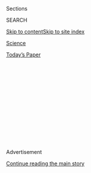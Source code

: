 <div id="app">

<div>

<div>

<div>

<div class="NYTAppHideMasthead css-1q2w90k e1suatyy0">

<div class="section css-ui9rw0 e1suatyy2">

<div class="css-eph4ug er09x8g0">

<div class="css-6n7j50">

</div>

<span class="css-1dv1kvn">Sections</span>

<div class="css-10488qs">

<span class="css-1dv1kvn">SEARCH</span>

</div>

[Skip to content](#site-content)[Skip to site
index](#site-index)

</div>

<div id="masthead-section-label" class="css-1wr3we4 eaxe0e00">

[Science](https://www.nytimes3xbfgragh.onion/section/science)

</div>

<div class="css-10698na e1huz5gh0">

</div>

</div>

<div id="masthead-bar-one" class="section hasLinks css-15hmgas e1csuq9d3">

<div class="css-uqyvli e1csuq9d0">

</div>

<div class="css-1uqjmks e1csuq9d1">

</div>

<div class="css-9e9ivx">

[](https://myaccount.nytimes3xbfgragh.onion/auth/login?response_type=cookie&client_id=vi)

</div>

<div class="css-1bvtpon e1csuq9d2">

[Today’s
Paper](https://www.nytimes3xbfgragh.onion/section/todayspaper)

</div>

</div>

</div>

</div>

<div data-aria-hidden="false">

<div id="site-content" data-role="main">

<div>

<div class="css-1aor85t" style="opacity:0.000000001;z-index:-1;visibility:hidden">

<div class="css-1hqnpie">

<div class="css-epjblv">

<span class="css-17xtcya">[Science](/section/science)</span><span class="css-x15j1o">|</span><span class="css-fwqvlz">Vampire
Bats Self-Isolate,
Too</span>

</div>

<div class="css-k008qs">

<div class="css-1iwv8en">

<span class="css-18z7m18"></span>

<div>

</div>

</div>

<span class="css-1n6z4y">https://nyti.ms/30CTqoq</span>

<div class="css-1705lsu">

<div class="css-4xjgmj">

<div class="css-4skfbu" data-role="toolbar" data-aria-label="Social Media Share buttons, Save button, and Comments Panel with current comment count" data-testid="share-tools">

  - 
  - 
  - 
  - 
    
    <div class="css-6n7j50">
    
    </div>

  - 

</div>

</div>

</div>

</div>

</div>

</div>

<div id="NYT_TOP_BANNER_REGION" class="css-13pd83m">

</div>

<div id="top-wrapper" class="css-1sy8kpn">

<div id="top-slug" class="css-l9onyx">

Advertisement

</div>

[Continue reading the main
story](#after-top)

<div class="ad top-wrapper" style="text-align:center;height:100%;display:block;min-height:250px">

<div id="top" class="place-ad" data-position="top" data-size-key="top">

</div>

</div>

<div id="after-top">

</div>

</div>

<div>

<div id="sponsor-wrapper" class="css-1hyfx7x">

<div id="sponsor-slug" class="css-19vbshk">

Supported by

</div>

[Continue reading the main
story](#after-sponsor)

<div id="sponsor" class="ad sponsor-wrapper" style="text-align:center;height:100%;display:block">

</div>

<div id="after-sponsor">

</div>

</div>

<div class="css-186x18t">

Trilobites

</div>

<div class="css-1vkm6nb ehdk2mb0">

# Vampire Bats Self-Isolate, Too

</div>

When these mammals are ill, they have fewer interactions with family and
friends, a new study suggests. “It’s like us,” said one researcher.

<div class="css-79elbk" data-testid="photoviewer-wrapper">

<div class="css-z3e15g" data-testid="photoviewer-wrapper-hidden">

</div>

<div class="css-1a48zt4 ehw59r15" data-testid="photoviewer-children">

![<span class="css-16f3y1r e13ogyst0" data-aria-hidden="true">Common
vampire bats are social creatures, calling out to one another when
they’re far from their
group.</span><span class="css-cnj6d5 e1z0qqy90" itemprop="copyrightHolder"><span class="css-1ly73wi e1tej78p0">Credit...</span><span><span>Nick
Hawkins/Nature Picture Library, via
Alamy</span></span></span>](https://static01.graylady3jvrrxbe.onion/images/2020/08/04/science/21TB-BATS/merlin_174804618_3761fee8-5224-4e5e-b356-d314a61fa360-articleLarge.jpg?quality=75&auto=webp&disable=upscale)

</div>

</div>

<div class="css-18e8msd">

<div class="css-vp77d3 epjyd6m0">

<div class="css-hus3qt ey68jwv0" data-aria-hidden="true">

[![David
Waldstein](https://static01.graylady3jvrrxbe.onion/images/2018/02/20/multimedia/author-david-waldstein/author-david-waldstein-thumbLarge.jpg
"David Waldstein")](https://www.nytimes3xbfgragh.onion/by/david-waldstein)

</div>

<div class="css-1baulvz">

By [<span class="css-1baulvz last-byline" itemprop="name">David
Waldstein</span>](https://www.nytimes3xbfgragh.onion/by/david-waldstein)

</div>

</div>

  - 
    
    <div class="css-ld3wwf e16638kd2">
    
    July 22,
    2020
    
    </div>

  - 
    
    <div class="css-4xjgmj">
    
    <div class="css-d8bdto" data-role="toolbar" data-aria-label="Social Media Share buttons, Save button, and Comments Panel with current comment count" data-testid="share-tools">
    
      - 
      - 
      - 
      - 
        
        <div class="css-6n7j50">
        
        </div>
    
      - 
    
    </div>
    
    </div>

</div>

</div>

<div class="section meteredContent css-1r7ky0e" name="articleBody" itemprop="articleBody">

<div class="css-1fanzo5 StoryBodyCompanionColumn">

<div class="css-53u6y8">

Vampire bats, those bloodsucking, flying critters with razor-sharp
teeth, are rather social beings. They love grooming one another and
[sharing food
supplies](https://www.nytimes3xbfgragh.onion/2020/03/19/science/vampire-bats-blood.html),
which consists of regurgitated blood from some other unfortunate mammal.
These bats also call out to one another when they’re apart from their
group.

But when they’re ill, they call out less frequently and have fewer
interactions with family and friends, new research suggests.

In 2020, such behavior sounds a lot like social distancing. But the
scientists do not think the bats’ self-isolation is intentional.
Publishing their findings [last week in Biology
Letters](https://royalsocietypublishing.org/doi/10.1098/rsbl.2020.0272),
the researchers believe that when bats are ill, they just have trouble
mustering up the energy to call out.

“It’s like us,” said Sebastian Stockmaier, a doctoral candidate at the
University of Texas, Austin, who led the study. “When they are sick and
feeling bad, they are not interested in social interactions.”

</div>

</div>

<div class="css-1fanzo5 StoryBodyCompanionColumn">

<div class="css-53u6y8">

Mr. Stockmaier and his fellow researchers say it is much like that
miserable lethargy you feel when an illness settles in and all you want
to do is lie in bed.

The researchers found that on average, when vampire bats are feeling
sick, they call out 30 percent less frequently than when they are
healthy. And whether intentional or not, it should have a beneficial
side effect of limiting the spread of whatever pathogen is afflicting
them.

“If they are sick, they groom others less,” Mr. Stockmaier said, “and
that will theoretically reduce disease transmission.”

To measure this, the scientists went to the Smithsonian Tropical
Research Institute in Panama, where vampire bats abound. They are
generally found in Central and South America and feed off the blood of
mammals, like cattle and horses.

While many people might recoil from the sight of a vampire bat —
especially the [terrifying close-ups of their bared
teeth](https://www.nytimes3xbfgragh.onion/2016/11/01/science/fangs.html)
— Mr. Stockmaier calls them “cute.”

</div>

</div>

<div class="css-1fanzo5 StoryBodyCompanionColumn">

<div class="css-53u6y8">

Finding, catching and keeping them in captivity is not hard, Mr.
Stockmaier said, “if you know where to get blood.” (His team gets all it
needs from local slaughterhouses.)

For the experiment, the scientists injected 18 female bats once with
lipopolysaccharide (LPS), a compound that induces an immune response
similar to a bacterial infection, without actually causing the illness —
or threat of infection — in the bat. It usually lasts between 24 and 48
hours. Females were used because they are more social than males,
engaging more often in grooming and communal feeding and maintaining
bonds with their offspring for long periods.

The researchers later injected the same group of female bats with saline
solution as a control. In both cases, they removed the bats from the
larger group — but within hearing distance — and recorded and measured
their calls.

They found that, on average, the bats made 30 percent fewer calls, with
15 of 18 recording fewer calls compared with the control group.

In another study, Mr. Stockmaier said, the researchers discovered that
bats injected with LPS produced symptoms of illness, slept more, moved
around less and performed less social grooming. He also noted that
previous studies have shown that many similar animals require eight
times more energy to call out than not to call out.

So, they concluded that it is more likely that the bats are just feeling
too lousy to call out, rather than intentionally stifling themselves as
a naturally selected, personal sacrifice to prevent pathogen
transmission to the group at large.

Mr. Stockmaier laments that “bats are getting a lot of bad press right
now,” mainly because it is widely believed that the new coronavirus,
which causes Covid-19, originally jumped from horseshoe bats. He is
quick to point out that is a different species from vampire bats, and
that all of them offer something unique to study.

“I love bats,” he said. “I think they are fascinating animals.”

</div>

</div>

<div>

</div>

</div>

<div>

</div>

<div>

</div>

<div>

</div>

<div>

<div id="bottom-wrapper" class="css-1ede5it">

<div id="bottom-slug" class="css-l9onyx">

Advertisement

</div>

[Continue reading the main
story](#after-bottom)

<div id="bottom" class="ad bottom-wrapper" style="text-align:center;height:100%;display:block;min-height:90px">

</div>

<div id="after-bottom">

</div>

</div>

</div>

</div>

</div>

## Site Index

<div>

</div>

## Site Information Navigation

  - [© <span>2020</span> <span>The New York Times
    Company</span>](https://help.nytimes3xbfgragh.onion/hc/en-us/articles/115014792127-Copyright-notice)

<!-- end list -->

  - [NYTCo](https://www.nytco.com/)
  - [Contact
    Us](https://help.nytimes3xbfgragh.onion/hc/en-us/articles/115015385887-Contact-Us)
  - [Work with us](https://www.nytco.com/careers/)
  - [Advertise](https://nytmediakit.com/)
  - [T Brand Studio](http://www.tbrandstudio.com/)
  - [Your Ad
    Choices](https://www.nytimes3xbfgragh.onion/privacy/cookie-policy#how-do-i-manage-trackers)
  - [Privacy](https://www.nytimes3xbfgragh.onion/privacy)
  - [Terms of
    Service](https://help.nytimes3xbfgragh.onion/hc/en-us/articles/115014893428-Terms-of-service)
  - [Terms of
    Sale](https://help.nytimes3xbfgragh.onion/hc/en-us/articles/115014893968-Terms-of-sale)
  - [Site
    Map](https://spiderbites.nytimes3xbfgragh.onion)
  - [Help](https://help.nytimes3xbfgragh.onion/hc/en-us)
  - [Subscriptions](https://www.nytimes3xbfgragh.onion/subscription?campaignId=37WXW)

</div>

</div>

</div>

</div>
